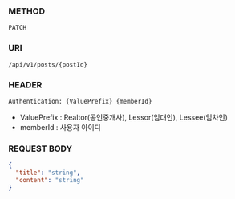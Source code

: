### METHOD
```
PATCH
``` 
### URI
```
/api/v1/posts/{postId}
```
### HEADER
```
Authentication: {ValuePrefix} {memberId}
```
- ValuePrefix : Realtor(공인중개사), Lessor(임대인), Lessee(임차인)
- memberId : 사용자 아이디
### REQUEST BODY
```json
{
  "title": "string",
  "content": "string"
}
```